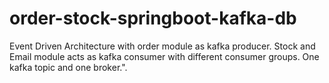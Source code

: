 # order-stock-springboot-kafka-db
Event Driven Architecture with order module as kafka producer. Stock and Email module acts as kafka consumer with different consumer groups. One kafka topic and one broker.".
